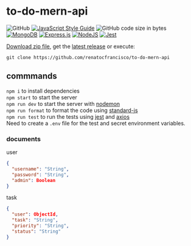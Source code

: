 # to-do-mern-api

![GitHub](https://img.shields.io/github/license/renatocfrancisco/to-do-mern-api)
[![JavaScript Style Guide](https://img.shields.io/badge/code_style-standard-brightgreen.svg)](https://standardjs.com)
![GitHub code size in bytes](https://img.shields.io/github/languages/code-size/renatocfrancisco/to-do-mern-api)
[![MongoDB](https://img.shields.io/badge/MongoDB-%234ea94b.svg?style=flat&logo=mongodb&logoColor=white)](https://mongoosejs.com/)
[![Express.js](https://img.shields.io/badge/Express.js-%23404d59.svg?style=flat&logo=express&logoColor=%2361DAFB)](https://expressjs.com/)
[![NodeJS](https://img.shields.io/badge/Node.js-6DA55F?style=flat&logo=node.js&logoColor=white)](https://nodejs.org/en)
[![Jest](https://img.shields.io/badge/-Jest-%2399425b?style=flat&logo=jest&logoColor=white)](https://jestjs.io/)

[Download zip file](https://github.com/renatocfrancisco/to-do-mern-api/archive/refs/heads/main.zip), get the [latest release](https://github.com/renatocfrancisco/to-do-mern-api/releases/latest) or execute:
```
git clone https://github.com/renatocfrancisco/to-do-mern-api
```

## commmands

`npm i` to install dependencies <br>
`npm start` to start the server <br>
`npm run dev` to start the server with [nodemon](https://nodemon.io/) <br>
`npm run format` to format the code using [standard-js](https://standardjs.com/) <br>
`npm run test` to run the tests using [jest](https://jestjs.io/) and [axios](https://axios-http.com/) <br>
Need to create a `.env` file for the test and secret environment variables. <br>

### documents

user

```json
{
  "username": "String",
  "password": "String",
  "admin": Boolean
}
```

task

```json
{
  "user": ObjectId,
  "task": "String",
  "priority": "String",
  "status": "String"
}
```

</details>
